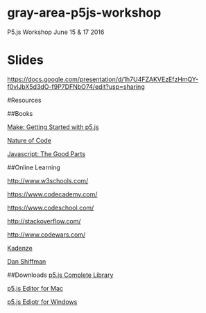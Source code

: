 # gray-area-p5js-workshop
P5.js Workshop June 15 &amp; 17 2016



# Slides

https://docs.google.com/presentation/d/1h7U4FZAKVEzEfzHmQY-f0vlJbX5d3dO-f9P7DFNbO74/edit?usp=sharing


#Resources


##Books

[Make: Getting Started with p5.js](https://www.amazon.com/Getting-Started-p5-js-Interactive-JavaScript/dp/1457186772)

[Nature of Code](http://natureofcode.com/)

[Javascript: The Good Parts](http://bdcampbell.net/javascript/book/javascript_the_good_parts.pdf)

##Online Learning

http://www.w3schools.com/

https://www.codecademy.com/

https://www.codeschool.com/

http://stackoverflow.com/

http://www.codewars.com/



[Kadenze](https://www.kadenze.com/courses/introduction-to-programming-for-the-visual-arts-with-p5-js/info)

[Dan Shiffman](https://www.youtube.com/playlist?list=PLRqwX-V7Uu6Zy51Q-x9tMWIv9cueOFTFA)


##Downloads
[p5.js Complete Library](https://github.com/processing/p5.js/releases/download/0.5.1/p5.zip)

[p5.js Editor for Mac](https://github.com/processing/p5.js-editor/releases/download/v0.5.10/p5-mac.zip)

[p5.js Ediotr for Windows](https://github.com/processing/p5.js-editor/releases/download/v0.5.10/p5-win.zip)

